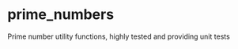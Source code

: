 prime_numbers
=============

Prime number utility functions, highly tested and providing unit tests
